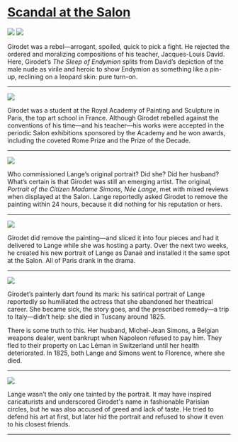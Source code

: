 # [Scandal at the Salon](http://artsmia.github.io/griot/#/stories/1146)

![](http://cdn.dx.artsmia.org/thumbs/tn_null.jpg)
![](http://cdn.dx.artsmia.org/thumbs/tn_.jpg)

Girodet was a rebel—arrogant, spoiled, quick to pick a fight. He rejected the ordered and moralizing compositions of his teacher, Jacques-Louis David. Here, Girodet’s *The Sleep of Endymion* splits from David’s depiction of the male nude as virile and heroic to show Endymion as something like a pin-up, reclining on a leopard skin: pure turn-on.

---

![](http://cdn.dx.artsmia.org/thumbs/tn_null.jpg)

Girodet was a student at the Royal Academy of Painting and Sculpture in Paris, the top art school in France. Although Girodet rebelled against the conventions of his time—and his teacher—his works were accepted in the periodic Salon exhibitions sponsored by the Academy and he won awards, including the coveted Rome Prize and the Prize of the Decade. 

---

![](http://cdn.dx.artsmia.org/thumbs/tn_null.jpg)

Who commissioned Lange’s original portrait? Did she? Did her husband? What’s certain is that Girodet was still an emerging artist. The original, *Portrait of the Citizen Madame Simons, Née Lange*, met with mixed reviews when displayed at the Salon. Lange reportedly asked Girodet to remove the painting within 24 hours, because it did nothing for his reputation or hers. 

---

![](http://cdn.dx.artsmia.org/thumbs/tn_null.jpg)

Girodet did remove the painting—and sliced it into four pieces and had it delivered to Lange while she was hosting a party. Over the next two weeks, he created his new portrait of Lange as Danaë and installed it the same spot at the Salon. All of Paris drank in the drama.

---

![](http://cdn.dx.artsmia.org/thumbs/tn_mia_47846a.jpg)

Girodet’s painterly dart found its mark: his satirical portrait of Lange reportedly so humiliated the actress that she abandoned her theatrical career. She became sick, the story goes, and the prescribed remedy—a trip to Italy—didn’t help: she died in Tuscany around 1825. 

There is some truth to this. Her husband, Michel-Jean Simons, a Belgian weapons dealer, went bankrupt when Napoleon refused to pay him. They fled to their property on Lac Léman in Switzerland until her health deteriorated. In 1825, both Lange and Simons went to Florence, where she died.

---

![](http://cdn.dx.artsmia.org/thumbs/tn_null.jpg)

Lange wasn’t the only one tainted by the portrait. It may have inspired caricaturists and underscored Girodet's name in fashionable Parisian circles, but he was also accused of greed and lack of taste. He tried to defend his art at first, but later hid the portrait and refused to show it even to his closest friends.

---
